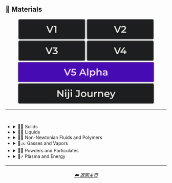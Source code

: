 <h2>🧱 Materials</h2>

<div align="center">

[<img src="/Images/Repo_Parts/Buttons/Version_Buttons/button_version_V1_inactive.webp?raw=true" alt="MidJourney V1" height="64" />](/Pages/MJ_V1/Style_Pages/Sphere/Materials.md)
[<img src="/Images/Repo_Parts/Buttons/Version_Buttons/button_version_V2_inactive.webp?raw=true" alt="MidJourney V2" height="64" />](/Pages/MJ_V2/Style_Pages/Sphere/Materials.md)
[<img src="/Images/Repo_Parts/Buttons/Version_Buttons/button_version_V3_inactive.webp?raw=true" alt="MidJourney V3" height="64" />](/Pages/MJ_V3/Style_Pages/Just_The_Style/Materials.md)
[<img src="/Images/Repo_Parts/Buttons/Version_Buttons/button_version_V4_inactive.webp?raw=true" alt="MidJourney V4" height="64" />](/Pages/MJ_V4/Style_Pages/Just_The_Style/Materials.md)
<br>
[<img src="/Images/Repo_Parts/Buttons/Version_Buttons/button_version_V5_Alpha_active_half.webp?raw=true" alt="MidJourney V5" height="64" />](/Pages/MJ_V5/Style_Pages/Just_The_Style/Materials.md)
[<img src="/Images/Repo_Parts/Buttons/Version_Buttons/button_version_niji_inactive_half.webp?raw=true" alt="Niji Journey" height="64" />](/Pages/Niji_Journey/Style_Pages/Materials.md)


</div>

<hr>
<br>


- <details><summary>🧱💎 Solids</summary><p>

  - <details><summary>🧱🌳 Wood and Paper</summary><p><div align="center">

    | Wooden |
    | :-: |
    | <img src="/Images/MJ_V5/V5_Alpha_1/Midjourney_Styles/Wooden.webp?raw=true" width="256" /> |

    <br>

    | Plywood | Particle-Board | Hardboard |
    | :-: | :-: | :-: |
    | <img src="/Images/MJ_V5/V5_Alpha_1/Midjourney_Styles/Plywood.webp?raw=true" width="256" /> | <img src="/Images/MJ_V5/V5_Alpha_1/Midjourney_Styles/Particle-Board.webp?raw=true" width="256" /> | <img src="/Images/MJ_V5/V5_Alpha_1/Midjourney_Styles/Hardboard.webp?raw=true" width="256" /> |

    <br>
    
    | Lumber | Planks | Wooden Planks |
    | :-: | :-: | :-: |
    | <img src="/Images/MJ_V5/V5_Alpha_1/Midjourney_Styles/Lumber.webp?raw=true" width="256" /> | <img src="/Images/MJ_V5/V5_Alpha_1/Midjourney_Styles/Planks.webp?raw=true" width="256" /> | <img src="/Images/MJ_V5/V5_Alpha_1/Midjourney_Styles/Wooden_Planks.webp?raw=true" width="256" /> |

    <br>
    
    | Cork | Sawdust | Nailed-Wood |
    | :-: | :-: | :-: |
    | <img src="/Images/MJ_V5/V5_Alpha_1/Midjourney_Styles/Cork.webp?raw=true" width="256" /> | <img src="/Images/MJ_V5/V5_Alpha_1/Midjourney_Styles/Sawdust.webp?raw=true" width="256" /> | <img src="/Images/MJ_V5/V5_Alpha_1/Midjourney_Styles/Nailed-Wood.webp?raw=true" width="256" /> |
    
    <br>

    | Wood Veneer | Spalting | Petrified Wood |
    | :-: | :-: | :-: |
    | <img src="/Images/MJ_V5/V5_Alpha_1/Midjourney_Styles/Wood_Veneer.webp?raw=true" width="256" /> | <img src="/Images/MJ_V5/V5_Alpha_1/Midjourney_Styles/Spalting.webp?raw=true" width="256" /> | <img src="/Images/MJ_V5/V5_Alpha_1/Midjourney_Styles/Petrified_Wood.webp?raw=true" width="256" /> |

    <br>
    
    | Oak-Wood | Maple-Wood | Acacia-Wood |
    | :-: | :-: | :-: |
    | <img src="/Images/MJ_V5/V5_Alpha_1/Midjourney_Styles/Oak-Wood.webp?raw=true" width="256" /> | <img src="/Images/MJ_V5/V5_Alpha_1/Midjourney_Styles/Maple-Wood.webp?raw=true" width="256" /> | <img src="/Images/MJ_V5/V5_Alpha_1/Midjourney_Styles/Acacia-Wood.webp?raw=true" width="256" /> |
    
    <br>
    
    | Pine-Wood | Cherry-Wood | Birch-Wood |
    | :-: | :-: | :-: |
    | <img src="/Images/MJ_V5/V5_Alpha_1/Midjourney_Styles/Pine-Wood.webp?raw=true" width="256" /> | <img src="/Images/MJ_V5/V5_Alpha_1/Midjourney_Styles/Cherry-Wood.webp?raw=true" width="256" /> | <img src="/Images/MJ_V5/V5_Alpha_1/Midjourney_Styles/Birch-Wood.webp?raw=true" width="256" /> |

    <br>
    
    | Cedar-Wood | Wood-Stain | Wooden Fence |
    | :-: | :-: | :-: |
    | <img src="/Images/MJ_V5/V5_Alpha_1/Midjourney_Styles/Cedar-Wood.webp?raw=true" width="256" /> | <img src="/Images/MJ_V5/V5_Alpha_1/Midjourney_Styles/Wood-Stain.webp?raw=true" width="256" /> | <img src="/Images/MJ_V5/V5_Alpha_1/Midjourney_Styles/Wooden_Fence.webp?raw=true" width="256" /> |
    
    <br>
    
    | Containerboard |
    | :-: |
    | <img src="/Images/MJ_V5/V5_Alpha_1/Midjourney_Styles/Containerboard.webp?raw=true" width="256" /> |

    <br>
    
    | Cardboard | Corrugated Fiberboard | Paperboard |
    | :-: | :-: | :-: |
    | <img src="/Images/MJ_V5/V5_Alpha_1/Midjourney_Styles/Cardboard.webp?raw=true" width="256" /> | <img src="/Images/MJ_V5/V5_Alpha_1/Midjourney_Styles/Corrugated_Fiberboard.webp?raw=true" width="256" /> | <img src="/Images/MJ_V5/V5_Alpha_1/Midjourney_Styles/Paperboard.webp?raw=true" width="256" /> |

    <br>
    
    | Cardstock | Paper | Construction Paper |
    | :-: | :-: | :-: |
    | <img src="/Images/MJ_V5/V5_Alpha_1/Midjourney_Styles/Cardstock.webp?raw=true" width="256" /> | <img src="/Images/MJ_V5/V5_Alpha_1/Midjourney_Styles/Paper.webp?raw=true" width="256" /> | <img src="/Images/MJ_V5/V5_Alpha_1/Midjourney_Styles/Construction_Paper.webp?raw=true" width="256" /> |

    <br>

    | Tracing Paper | Glassine | Post-It Note |
    | :-: | :-: | :-: |
    | <img src="/Images/MJ_V5/V5_Alpha_1/Midjourney_Styles/Tracing_Paper.webp?raw=true" width="256" /> | <img src="/Images/MJ_V5/V5_Alpha_1/Midjourney_Styles/Glassine.webp?raw=true" width="256" /> | <img src="/Images/MJ_V5/V5_Alpha_1/Midjourney_Styles/Post-It_Note.webp?raw=true" width="256" /> |

    <br>
    
    | Tissue Paper | Graph Paper | Kraft Paper |
    | :-: | :-: | :-: |
    | <img src="/Images/MJ_V5/V5_Alpha_1/Midjourney_Styles/Tissue_Paper.webp?raw=true" width="256" /> | <img src="/Images/MJ_V5/V5_Alpha_1/Midjourney_Styles/Graph_Paper.webp?raw=true" width="256" /> | <img src="/Images/MJ_V5/V5_Alpha_1/Midjourney_Styles/Kraft_Paper.webp?raw=true" width="256" /> |

    <br>

    | Tissue | Tissues |
    | :-: | :-: |
    | <img src="/Images/MJ_V5/V5_Alpha_1/Midjourney_Styles/Tissue.webp?raw=true" width="256" /> | <img src="/Images/MJ_V5/V5_Alpha_1/Midjourney_Styles/Tissues.webp?raw=true" width="256" /> |

    <br>

    | Wove Paper | Lokta Paper |
    | :-: | :-: |
    | <img src="/Images/MJ_V5/V5_Alpha_1/Midjourney_Styles/Wove_Paper.webp?raw=true" width="256" /> | <img src="/Images/MJ_V5/V5_Alpha_1/Midjourney_Styles/Lokta_Paper.webp?raw=true" width="256" /> |

    <br>


    | Washi | Vellum |
    | :-: | :-: |
    | <img src="/Images/MJ_V5/V5_Alpha_1/Midjourney_Styles/Washi.webp?raw=true" width="256" /> | <img src="/Images/MJ_V5/V5_Alpha_1/Midjourney_Styles/Vellum.webp?raw=true" width="256" /> |

    <br>
    
    | Papyrus | Ancient Egyptian Papyri |
    | :-: | :-: |
    | <img src="/Images/MJ_V5/V5_Alpha_1/Midjourney_Styles/Papyrus.webp?raw=true" width="256" /> | <img src="/Images/MJ_V5/V5_Alpha_1/Midjourney_Styles/Ancient_Egyptian_Papyri.webp?raw=true" width="256" /> |

    <br>

    | Manuscript Paper | Medieval Parchment |
    | :-: | :-: |
    | <img src="/Images/MJ_V5/V5_Alpha_1/Midjourney_Styles/Manuscript_Paper.webp?raw=true" width="256" /> | <img src="/Images/MJ_V5/V5_Alpha_1/Midjourney_Styles/Medieval_Parchment.webp?raw=true" width="256" /> |

    <br>
    
    | Toilet Paper | Paper Towel |
    | :-: | :-: |
    | <img src="/Images/MJ_V5/V5_Alpha_1/Midjourney_Styles/Toilet_Paper.webp?raw=true" width="256" /> | <img src="/Images/MJ_V5/V5_Alpha_1/Midjourney_Styles/Paper_Towel.webp?raw=true" width="256" /> |

    <br>
    
    | Hemp Fiber |
    | :-: |
    | <img src="/Images/MJ_V5/V5_Alpha_1/Midjourney_Styles/Hemp_Fiber.webp?raw=true" width="256" /> |

    <br>
    
    | Tar Paper |
    | :-: |
    | <img src="/Images/MJ_V5/V5_Alpha_1/Midjourney_Styles/Tar_Paper.webp?raw=true" width="256" /> |

    <br>

    | Seed Paper |
    | :-: |
    | <img src="/Images/MJ_V5/V5_Alpha_1/Midjourney_Styles/Seed_Paper.webp?raw=true" width="256" /> |

    </div></p></details>


  - <details><summary>🧱⛱ Soils</summary><p><div align="center">

    | Dust |
    | :-: |
    | <img src="/Images/MJ_V5/V5_Alpha_1/Midjourney_Styles/Dust.webp?raw=true" width="256" /> |

    </div></p></details>


  - <details><summary>🧱⛏ Stone and Minerals</summary><p><div align="center">

    | Stone | Cobblestone | Pebbles |
    | :-: | :-: | :-: |
    | <img src="/Images/MJ_V5/V5_Alpha_1/Midjourney_Styles/Stone.webp?raw=true" width="256" /> | <img src="/Images/MJ_V5/V5_Alpha_1/Midjourney_Styles/Cobblestone.webp?raw=true" width="256" /> | <img src="/Images/MJ_V5/V5_Alpha_1/Midjourney_Styles/Pebbles.webp?raw=true" width="256" /> |
    
    <br>
    
    | Rock | Rocky | Bedrock |
    | :-: | :-: | :-: |
    | <img src="/Images/MJ_V5/V5_Alpha_1/Midjourney_Styles/Rock.webp?raw=true" width="256" /> | <img src="/Images/MJ_V5/V5_Alpha_1/Midjourney_Styles/Rocky.webp?raw=true" width="256" /> | <img src="/Images/MJ_V5/V5_Alpha_1/Midjourney_Styles/Bedrock.webp?raw=true" width="256" /> |
    
    <br>
    
    | Sandstone | Basalt | Flint |
    | :-: | :-: | :-: |
    | <img src="/Images/MJ_V5/V5_Alpha_1/Midjourney_Styles/Sandstone.webp?raw=true" width="256" /> | <img src="/Images/MJ_V5/V5_Alpha_1/Midjourney_Styles/Basalt.webp?raw=true" width="256" /> | <img src="/Images/MJ_V5/V5_Alpha_1/Midjourney_Styles/Flint.webp?raw=true" width="256" /> |
    
    <br>
    
    | Marble | Gypsum | Borax |
    | :-: | :-: | :-: |
    | <img src="/Images/MJ_V5/V5_Alpha_1/Midjourney_Styles/Marble.webp?raw=true" width="256" /> | <img src="/Images/MJ_V5/V5_Alpha_1/Midjourney_Styles/Gypsum.webp?raw=true" width="256" /> | <img src="/Images/MJ_V5/V5_Alpha_1/Midjourney_Styles/Borax.webp?raw=true" width="256" /> |
    
    <br>
    
    | Granite | Diorite | Andesite |
    | :-: | :-: | :-: |
    | <img src="/Images/MJ_V5/V5_Alpha_1/Midjourney_Styles/Granite.webp?raw=true" width="256" /> | <img src="/Images/MJ_V5/V5_Alpha_1/Midjourney_Styles/Diorite.webp?raw=true" width="256" /> | <img src="/Images/MJ_V5/V5_Alpha_1/Midjourney_Styles/Andesite.webp?raw=true" width="256" /> |

    <br>
    
    | Coal | Sulfur | Slag |
    | :-: | :-: | :-: |
    | <img src="/Images/MJ_V5/V5_Alpha_1/Midjourney_Styles/Coal.webp?raw=true" width="256" /> | <img src="/Images/MJ_V5/V5_Alpha_1/Midjourney_Styles/Sulfur.webp?raw=true" width="256" /> | <img src="/Images/MJ_V5/V5_Alpha_1/Midjourney_Styles/Slag.webp?raw=true" width="256" /> |
    
    <br>

    | Slate | Limestone | Sodalime |
    | :-: | :-: | :-: |
    | <img src="/Images/MJ_V5/V5_Alpha_1/Midjourney_Styles/Slate.webp?raw=true" width="256" /> | <img src="/Images/MJ_V5/V5_Alpha_1/Midjourney_Styles/Limestone.webp?raw=true" width="256" /> | <img src="/Images/MJ_V5/V5_Alpha_1/Midjourney_Styles/Sodalime.webp?raw=true" width="256" /> |
    
    <br>
    
    | Travertine |
    | :-: |
    | <img src="/Images/MJ_V5/V5_Alpha_1/Midjourney_Styles/Travertine.webp?raw=true" width="256" /> |

    <br>
    
    | Carbon Fiber | Graphene | Carbon Nanotubes |
    | :-: | :-: | :-: |
    | <img src="/Images/MJ_V5/V5_Alpha_1/Midjourney_Styles/Carbon_Fiber.webp?raw=true" width="256" /> | <img src="/Images/MJ_V5/V5_Alpha_1/Midjourney_Styles/Graphene.webp?raw=true" width="256" /> | <img src="/Images/MJ_V5/V5_Alpha_1/Midjourney_Styles/Carbon_Nanotubes.webp?raw=true" width="256" /> |

    <br>
    
    | Concrete | Sidewalk |
    | :-: | :-: |
    | <img src="/Images/MJ_V5/V5_Alpha_1/Midjourney_Styles/Concrete.webp?raw=true" width="256" /> | <img src="/Images/MJ_V5/V5_Alpha_1/Midjourney_Styles/Sidewalk.webp?raw=true" width="256" /> |

    <br>
    
    | Asphalt | Road | Stone Tablet |
    | :-: | :-: | :-: |
    | <img src="/Images/MJ_V5/V5_Alpha_1/Midjourney_Styles/Asphalt.webp?raw=true" width="256" /> | <img src="/Images/MJ_V5/V5_Alpha_1/Midjourney_Styles/Road.webp?raw=true" width="256" /> | <img src="/Images/MJ_V5/V5_Alpha_1/Midjourney_Styles/Stone_Tablet.webp?raw=true" width="256" /> |

    <br>
    
    | Brick | Terracotta | Pottery |
    | :-: | :-: | :-: |
    | <img src="/Images/MJ_V5/V5_Alpha_1/Midjourney_Styles/Brick.webp?raw=true" width="256" /> | <img src="/Images/MJ_V5/V5_Alpha_1/Midjourney_Styles/Terracotta.webp?raw=true" width="256" /> | <img src="/Images/MJ_V5/V5_Alpha_1/Midjourney_Styles/Pottery.webp?raw=true" width="256" /> |
    
    <br>
    
    | Ceramic | Enamel | Tile |
    | :-: | :-: | :-: |
    | <img src="/Images/MJ_V5/V5_Alpha_1/Midjourney_Styles/Ceramic.webp?raw=true" width="256" /> | <img src="/Images/MJ_V5/V5_Alpha_1/Midjourney_Styles/Enamel.webp?raw=true" width="256" /> | <img src="/Images/MJ_V5/V5_Alpha_1/Midjourney_Styles/Tile.webp?raw=true" width="256" /> |
    
    <br>
    
    | Fossil |
    | :-: |
    | <img src="/Images/MJ_V5/V5_Alpha_1/Midjourney_Styles/Fossil.webp?raw=true" width="256" /> |

    </div></p></details>


  - <details><summary>🧱☄ Meteorite and Geode</summary><p><div align="center">

    | Meteorite |
    | :-: |
    | <img src="/Images/MJ_V5/V5_Alpha_1/Midjourney_Styles/Meteorite.webp?raw=true" width="256" /> |

    <br>

    | Fluorescent Dugway Geode |
    | :-: |
    | <img src="/Images/MJ_V5/V5_Alpha_1/Midjourney_Styles/Fluorescent_Dugway_Geode.webp?raw=true" width="256" /> |

    </div></p></details>


  - <details><summary>🧱🔩 Metal</summary><p><div align="center">

    | Metallic | Metal | Liquid Metal |
    | :-: | :-: | :-: |
    | <img src="/Images/MJ_V5/V5_Alpha_1/Midjourney_Styles/Metallic.webp?raw=true" width="256" /> | <img src="/Images/MJ_V5/V5_Alpha_1/Midjourney_Styles/Metal.webp?raw=true" width="256" /> | <img src="/Images/MJ_V5/V5_Alpha_1/Midjourney_Styles/Liquid_Metal.webp?raw=true" width="256" /> |
    
    <br>
    
    | Foil | Rusty | Tarnish |
    | :-: | :-: | :-: |
    | <img src="/Images/MJ_V5/V5_Alpha_1/Midjourney_Styles/Foil.webp?raw=true" width="256" /> | <img src="/Images/MJ_V5/V5_Alpha_1/Midjourney_Styles/Rusty.webp?raw=true" width="256" /> | <img src="/Images/MJ_V5/V5_Alpha_1/Midjourney_Styles/Tarnish.webp?raw=true" width="256" /> |
    
    <br>
    
    | Pewter | Copper | Tin |
    | :-: | :-: | :-: |
    | <img src="/Images/MJ_V5/V5_Alpha_1/Midjourney_Styles/Pewter.webp?raw=true" width="256" /> | <img src="/Images/MJ_V5/V5_Alpha_1/Midjourney_Styles/Copper.webp?raw=true" width="256" /> | <img src="/Images/MJ_V5/V5_Alpha_1/Midjourney_Styles/Tin.webp?raw=true" width="256" /> |
    
    <br>
    
    | Aluminum | Brushed Aluminum |
    | :-: | :-: |
    | <img src="/Images/MJ_V5/V5_Alpha_1/Midjourney_Styles/Aluminum.webp?raw=true" width="256" /> | <img src="/Images/MJ_V5/V5_Alpha_1/Midjourney_Styles/Brushed_Aluminum.webp?raw=true" width="256" /> |
    
    <br>

    | Bronze | Brass | Tarnished Brass |
    | :-: | :-: | :-: |
    | <img src="/Images/MJ_V5/V5_Alpha_1/Midjourney_Styles/Bronze.webp?raw=true" width="256" /> | <img src="/Images/MJ_V5/V5_Alpha_1/Midjourney_Styles/Brass.webp?raw=true" width="256" /> | <img src="/Images/MJ_V5/V5_Alpha_1/Midjourney_Styles/Tarnished_Brass.webp?raw=true" width="256" /> |
    
    <br>
    
    | Iron | Wrought Iron |
    | :-: | :-: |
    | <img src="/Images/MJ_V5/V5_Alpha_1/Midjourney_Styles/Iron.webp?raw=true" width="256" /> | <img src="/Images/MJ_V5/V5_Alpha_1/Midjourney_Styles/Wrought_Iron.webp?raw=true" width="256" /> |
    
    <br>
    
    | Steel | Stainless Steel | Damascus Steel |
    | :-: | :-: | :-: |
    | <img src="/Images/MJ_V5/V5_Alpha_1/Midjourney_Styles/Steel.webp?raw=true" width="256" /> | <img src="/Images/MJ_V5/V5_Alpha_1/Midjourney_Styles/Stainless_Steel.webp?raw=true" width="256" /> | <img src="/Images/MJ_V5/V5_Alpha_1/Midjourney_Styles/Damascus_Steel.webp?raw=true" width="256" /> |
    
    <br>
    
    | Titanium | Anodized Titanium | Damascus Titanium |
    | :-: | :-: | :-: |
    | <img src="/Images/MJ_V5/V5_Alpha_1/Midjourney_Styles/Titanium.webp?raw=true" width="256" /> | <img src="/Images/MJ_V5/V5_Alpha_1/Midjourney_Styles/Anodized_Titanium.webp?raw=true" width="256" /> | <img src="/Images/MJ_V5/V5_Alpha_1/Midjourney_Styles/Damascus_Titanium.webp?raw=true" width="256" /> |

    <br>
    
    | Silver | Sterling Silver | Sterling |
    | :-: | :-: | :-: |
    | <img src="/Images/MJ_V5/V5_Alpha_1/Midjourney_Styles/Silver.webp?raw=true" width="256" /> | <img src="/Images/MJ_V5/V5_Alpha_1/Midjourney_Styles/Sterling_Silver.webp?raw=true" width="256" /> | <img src="/Images/MJ_V5/V5_Alpha_1/Midjourney_Styles/Sterling.webp?raw=true" width="256" /> |
    
    <br>

    | Tarnished Silver |
    | :-: |
    | <img src="/Images/MJ_V5/V5_Alpha_1/Midjourney_Styles/Tarnished_Silver.webp?raw=true" width="256" /> |
    
    <br>

    | Gold | Rose-Gold | Tarnished Gold |
    | :-: | :-: | :-: |
    | <img src="/Images/MJ_V5/V5_Alpha_1/Midjourney_Styles/Gold.webp?raw=true" width="256" /> | <img src="/Images/MJ_V5/V5_Alpha_1/Midjourney_Styles/Rose-Gold.webp?raw=true" width="256" /> | <img src="/Images/MJ_V5/V5_Alpha_1/Midjourney_Styles/Tarnished_Gold.webp?raw=true" width="256" /> |

    <br>

    | Platinum |
    | :-: |
    | <img src="/Images/MJ_V5/V5_Alpha_1/Midjourney_Styles/Platinum.webp?raw=true" width="256" /> |

    <br>
    
    | Chromium | Chrome |
    | :-: | :-: |
    | <img src="/Images/MJ_V5/V5_Alpha_1/Midjourney_Styles/Chromium.webp?raw=true" width="256" /> | <img src="/Images/MJ_V5/V5_Alpha_1/Midjourney_Styles/Chrome.webp?raw=true" width="256" /> |

    <br>

    | Bismuth | Bismuth Crystals |
    | :-: | :-: |
    | <img src="/Images/MJ_V5/V5_Alpha_1/Midjourney_Styles/Bismuth.webp?raw=true" width="256" /> | <img src="/Images/MJ_V5/V5_Alpha_1/Midjourney_Styles/Bismuth_Crystals.webp?raw=true" width="256" /> |
    
    <br>

    | Liquid Bismuth | Melted Bismuth |
    | :-: | :-: |
    | <img src="/Images/MJ_V5/V5_Alpha_1/Midjourney_Styles/Liquid_Bismuth.webp?raw=true" width="256" /> | <img src="/Images/MJ_V5/V5_Alpha_1/Midjourney_Styles/Melted_Bismuth.webp?raw=true" width="256" /> |
    
    <br>

    | Mercury | Mercury Metal |
    | :-: | :-: |
    | <img src="/Images/MJ_V5/V5_Alpha_1/Midjourney_Styles/Mercury.webp?raw=true" width="256" /> | <img src="/Images/MJ_V5/V5_Alpha_1/Midjourney_Styles/Mercury_Metal.webp?raw=true" width="256" /> |
    
    <br>
    
    | Molten Mercury | Molten Mercury Metal |
    | :-: | :-: |
    | <img src="/Images/MJ_V5/V5_Alpha_1/Midjourney_Styles/Molten_Mercury.webp?raw=true" width="256" /> | <img src="/Images/MJ_V5/V5_Alpha_1/Midjourney_Styles/Molten_Mercury_Metal.webp?raw=true" width="256" /> |
    
    <br>
    
    | Gallium | Melted Gallium |
    | :-: | :-: |
    | <img src="/Images/MJ_V5/V5_Alpha_1/Midjourney_Styles/Gallium.webp?raw=true" width="256" /> | <img src="/Images/MJ_V5/V5_Alpha_1/Midjourney_Styles/Melted_Gallium.webp?raw=true" width="256" /> |

    <br>

    | Indium | Melted Indium |
    | :-: | :-: |
    | <img src="/Images/MJ_V5/V5_Alpha_1/Midjourney_Styles/Indium.webp?raw=true" width="256" /> | <img src="/Images/MJ_V5/V5_Alpha_1/Midjourney_Styles/Melted_Indium.webp?raw=true" width="256" /> |


    | Magnesium | Zinc |
    | :-: | :-: |
    | <img src="/Images/MJ_V5/V5_Alpha_1/Midjourney_Styles/Magnesium.webp?raw=true" width="256" /> | <img src="/Images/MJ_V5/V5_Alpha_1/Midjourney_Styles/Zinc.webp?raw=true" width="256" /> |

    <br>
    
    | Lead | Tungsten | Cobalt |
    | :-: | :-: | :-: |
    | <img src="/Images/MJ_V5/V5_Alpha_1/Midjourney_Styles/Lead.webp?raw=true" width="256" /> | <img src="/Images/MJ_V5/V5_Alpha_1/Midjourney_Styles/Tungsten.webp?raw=true" width="256" /> | <img src="/Images/MJ_V5/V5_Alpha_1/Midjourney_Styles/Cobalt.webp?raw=true" width="256" /> |
    
    <br>
    
    | Zirconium | Cubic Zirconium |
    | :-: | :-: |
    | <img src="/Images/MJ_V5/V5_Alpha_1/Midjourney_Styles/Zirconium.webp?raw=true" width="256" /> | <img src="/Images/MJ_V5/V5_Alpha_1/Midjourney_Styles/Cubic_Zirconium.webp?raw=true" width="256" /> |
    
    <br>
    
    | Sodium | Potassium | Uranium |
    | :-: | :-: | :-: |
    | <img src="/Images/MJ_V5/V5_Alpha_1/Midjourney_Styles/Sodium.webp?raw=true" width="256" /> | <img src="/Images/MJ_V5/V5_Alpha_1/Midjourney_Styles/Potassium.webp?raw=true" width="256" /> | <img src="/Images/MJ_V5/V5_Alpha_1/Midjourney_Styles/Uranium.webp?raw=true" width="256" /> |
    
    <br>
    
    | Iron Filings | Copper-Sulfate | Metal Foam |
    | :-: | :-: | :-: |
    | <img src="/Images/MJ_V5/V5_Alpha_1/Midjourney_Styles/Iron_Filings.webp?raw=true" width="256" /> | <img src="/Images/MJ_V5/V5_Alpha_1/Midjourney_Styles/Copper-Sulfate.webp?raw=true" width="256" /> | <img src="/Images/MJ_V5/V5_Alpha_1/Midjourney_Styles/Metal_Foam.webp?raw=true" width="256" /> |
    
    <br>
    
    | Solder | Metallic Fiber | Armature Wire |
    | :-: | :-: | :-: |
    | <img src="/Images/MJ_V5/V5_Alpha_1/Midjourney_Styles/Solder.webp?raw=true" width="256" /> | <img src="/Images/MJ_V5/V5_Alpha_1/Midjourney_Styles/Metallic_Fiber.webp?raw=true" width="256" /> | <img src="/Images/MJ_V5/V5_Alpha_1/Midjourney_Styles/Armature_Wire.webp?raw=true" width="256" /> |

    <br>

    | Chain | Chain-Link |
    | :-: | :-: |
    | <img src="/Images/MJ_V5/V5_Alpha_1/Midjourney_Styles/Chain.webp?raw=true" width="256" /> | <img src="/Images/MJ_V5/V5_Alpha_1/Midjourney_Styles/Chain-Link.webp?raw=true" width="256" /> |
    
    <br>
    
    | Barbwire |
    | :-: |
    | <img src="/Images/MJ_V5/V5_Alpha_1/Midjourney_Styles/Barbwire.webp?raw=true" width="256" /> |

    <br>

    | Fence | Chicken Wire | Chain-Link Fence |
    | :-: | :-: | :-: |
    | <img src="/Images/MJ_V5/V5_Alpha_1/Midjourney_Styles/Fence.webp?raw=true" width="256" /> | <img src="/Images/MJ_V5/V5_Alpha_1/Midjourney_Styles/Chicken_Wire.webp?raw=true" width="256" /> | <img src="/Images/MJ_V5/V5_Alpha_1/Midjourney_Styles/Chain-Link_Fence.webp?raw=true" width="256" /> |


    </div></p></details>


  - <details><summary>🧱💎 Glass and Crystal</summary><p><div align="center">

    | Glassy | Stained Glass | Stained Glass Windows |
    | :-: | :-: | :-: |
    | <img src="/Images/MJ_V5/V5_Alpha_1/Midjourney_Styles/Glassy.webp?raw=true" width="256" /> | <img src="/Images/MJ_V5/V5_Alpha_1/Midjourney_Styles/Stained_Glass.webp?raw=true" width="256" /> | <img src="/Images/MJ_V5/V5_Alpha_1/Midjourney_Styles/Stained_Glass_Windows.webp?raw=true" width="256" /> |
    
    <br>
    
    | Seaglass | Obsidian |
    | :-: | :-: |
    | <img src="/Images/MJ_V5/V5_Alpha_1/Midjourney_Styles/Seaglass.webp?raw=true" width="256" /> | <img src="/Images/MJ_V5/V5_Alpha_1/Midjourney_Styles/Obsidian.webp?raw=true" width="256" /> |
    
    <br>

    | Mirror | Mirrored | Hall of Mirrors |
    | :-: | :-: | :-: |
    | <img src="/Images/MJ_V5/V5_Alpha_1/Midjourney_Styles/Mirror.webp?raw=true" width="256" /> | <img src="/Images/MJ_V5/V5_Alpha_1/Midjourney_Styles/Mirrored.webp?raw=true" width="256" /> | <img src="/Images/MJ_V5/V5_Alpha_1/Midjourney_Styles/Hall_of_Mirrors.webp?raw=true" width="256" /> |

    <br>
    
    | Fiberglass | Glass Fiber |
    | :-: | :-: |
    | <img src="/Images/MJ_V5/V5_Alpha_1/Midjourney_Styles/Fiberglass.webp?raw=true" width="256" /> | <img src="/Images/MJ_V5/V5_Alpha_1/Midjourney_Styles/Glass_Fiber.webp?raw=true" width="256" /> |
    
    <br>
    
    | Glass and Crystals | Crystalline |
    | :-: | :-: |
    | <img src="/Images/MJ_V5/V5_Alpha_1/Midjourney_Styles/Glass_and_Crystals.webp?raw=true" width="256" /> | <img src="/Images/MJ_V5/V5_Alpha_1/Midjourney_Styles/Crystalline.webp?raw=true" width="256" /> |
    
    <br>

    | Diamond | Herkimer Diamond | Amethyst |
    | :-: | :-: | :-: |
    | <img src="/Images/MJ_V5/V5_Alpha_1/Midjourney_Styles/Diamond.webp?raw=true" width="256" /> | <img src="/Images/MJ_V5/V5_Alpha_1/Midjourney_Styles/Herkimer_Diamond.webp?raw=true" width="256" /> | <img src="/Images/MJ_V5/V5_Alpha_1/Midjourney_Styles/Amethyst.webp?raw=true" width="256" /> |

    <br>

    | Quartz | Smoky Quartz | Milky Quartz |
    | :-: | :-: | :-: |
    | <img src="/Images/MJ_V5/V5_Alpha_1/Midjourney_Styles/Quartz.webp?raw=true" width="256" /> | <img src="/Images/MJ_V5/V5_Alpha_1/Midjourney_Styles/Smoky_Quartz.webp?raw=true" width="256" /> | <img src="/Images/MJ_V5/V5_Alpha_1/Midjourney_Styles/Milky_Quartz.webp?raw=true" width="256" /> |

    <br>

    | Rose Quartz | Rutilated Quartz | Sceptred Quartz |
    | :-: | :-: | :-: |
    | <img src="/Images/MJ_V5/V5_Alpha_1/Midjourney_Styles/Rose_Quartz.webp?raw=true" width="256" /> | <img src="/Images/MJ_V5/V5_Alpha_1/Midjourney_Styles/Rutilated_Quartz.webp?raw=true" width="256" /> | <img src="/Images/MJ_V5/V5_Alpha_1/Midjourney_Styles/Sceptred_Quartz.webp?raw=true" width="256" /> |

    <br>

    | Ruby | Sapphire | Emerald |
    | :-: | :-: | :-: |
    | <img src="/Images/MJ_V5/V5_Alpha_1/Midjourney_Styles/Ruby.webp?raw=true" width="256" /> | <img src="/Images/MJ_V5/V5_Alpha_1/Midjourney_Styles/Sapphire.webp?raw=true" width="256" /> | <img src="/Images/MJ_V5/V5_Alpha_1/Midjourney_Styles/Emerald.webp?raw=true" width="256" /> |

    <br>

    | Pearl | Citrine | Fluorite |
    | :-: | :-: | :-: |
    | <img src="/Images/MJ_V5/V5_Alpha_1/Midjourney_Styles/Pearl.webp?raw=true" width="256" /> | <img src="/Images/MJ_V5/V5_Alpha_1/Midjourney_Styles/Citrine.webp?raw=true" width="256" /> | <img src="/Images/MJ_V5/V5_Alpha_1/Midjourney_Styles/Fluorite.webp?raw=true" width="256" /> |

    <br>
    
    | Lapis Lazuli | Onyx | Selenite |
    | :-: | :-: | :-: |
    | <img src="/Images/MJ_V5/V5_Alpha_1/Midjourney_Styles/Lapis_Lazuli.webp?raw=true" width="256" /> | <img src="/Images/MJ_V5/V5_Alpha_1/Midjourney_Styles/Onyx.webp?raw=true" width="256" /> | <img src="/Images/MJ_V5/V5_Alpha_1/Midjourney_Styles/Selenite.webp?raw=true" width="256" /> |
    
    <br>
    
    | Jasper | Opal | Opalite |
    | :-: | :-: | :-: |
    | <img src="/Images/MJ_V5/V5_Alpha_1/Midjourney_Styles/Jasper.webp?raw=true" width="256" /> | <img src="/Images/MJ_V5/V5_Alpha_1/Midjourney_Styles/Opal.webp?raw=true" width="256" /> | <img src="/Images/MJ_V5/V5_Alpha_1/Midjourney_Styles/Opalite.webp?raw=true" width="256" /> |
    
    <br>
    
    | Topaz | Agate | Carnelian |
    | :-: | :-: | :-: |
    | <img src="/Images/MJ_V5/V5_Alpha_1/Midjourney_Styles/Topaz.webp?raw=true" width="256" /> | <img src="/Images/MJ_V5/V5_Alpha_1/Midjourney_Styles/Agate.webp?raw=true" width="256" /> | <img src="/Images/MJ_V5/V5_Alpha_1/Midjourney_Styles/Carnelian.webp?raw=true" width="256" /> |
    
    <br>
    
    | Ametrine | Aventurine |
    | :-: | :-: |
    | <img src="/Images/MJ_V5/V5_Alpha_1/Midjourney_Styles/Ametrine.webp?raw=true" width="256" /> | <img src="/Images/MJ_V5/V5_Alpha_1/Midjourney_Styles/Aventurine.webp?raw=true" width="256" /> |

    <br>

    | Talc | Talcum Powder | Tridymite |
    | :-: | :-: | :-: |
    | <img src="/Images/MJ_V5/V5_Alpha_1/Midjourney_Styles/Talc.webp?raw=true" width="256" /> | <img src="/Images/MJ_V5/V5_Alpha_1/Midjourney_Styles/Talcum_Powder.webp?raw=true" width="256" /> | <img src="/Images/MJ_V5/V5_Alpha_1/Midjourney_Styles/Tridymite.webp?raw=true" width="256" /> |
    
    <br>
    
    | Moganite | Stibnite |
    | :-: | :-: |
    | <img src="/Images/MJ_V5/V5_Alpha_1/Midjourney_Styles/Moganite.webp?raw=true" width="256" /> | <img src="/Images/MJ_V5/V5_Alpha_1/Midjourney_Styles/Stibnite.webp?raw=true" width="256" /> |
    
    <br>
    
    | Marcasite |
    | :-: |
    | <img src="/Images/MJ_V5/V5_Alpha_1/Midjourney_Styles/Marcasite.webp?raw=true" width="256" /> |
    
    <br>
    
    | Chalcedony |
    | :-: |
    | <img src="/Images/MJ_V5/V5_Alpha_1/Midjourney_Styles/Chalcedony.webp?raw=true" width="256" /> |
    
    <br>
    
    | Jewelry |
    | :-: |
    | <img src="/Images/MJ_V5/V5_Alpha_1/Midjourney_Styles/Jewelry.webp?raw=true" width="256" /> |

    </div></p></details>


  - <details><summary>🧱🧶 Cloth</summary><p><div align="center">

    | Cloth | Cotton | Polyester |
    | :-: | :-: | :-: |
    | <img src="/Images/MJ_V5/V5_Alpha_1/Midjourney_Styles/Cloth.webp?raw=true" width="256" /> | <img src="/Images/MJ_V5/V5_Alpha_1/Midjourney_Styles/Cotton.webp?raw=true" width="256" /> | <img src="/Images/MJ_V5/V5_Alpha_1/Midjourney_Styles/Polyester.webp?raw=true" width="256" /> |
    
    <br>
    
    | Twine |
    | :-: |
    | <img src="/Images/MJ_V5/V5_Alpha_1/Midjourney_Styles/Twine.webp?raw=true" width="256" /> |
    
    <br>

    | Silk |
    | :-: |
    | <img src="/Images/MJ_V5/V5_Alpha_1/Midjourney_Styles/Silk.webp?raw=true" width="256" /> |

    <br>
    
    | Denim | Khaki |
    | :-: | :-: |
    | <img src="/Images/MJ_V5/V5_Alpha_1/Midjourney_Styles/Denim.webp?raw=true" width="256" /> | <img src="/Images/MJ_V5/V5_Alpha_1/Midjourney_Styles/Khaki.webp?raw=true" width="256" /> |
    
    <br>
    
    | Leather | Felt | Felt Cloth |
    | :-: | :-: | :-: |
    | <img src="/Images/MJ_V5/V5_Alpha_1/Midjourney_Styles/Leather.webp?raw=true" width="256" /> | <img src="/Images/MJ_V5/V5_Alpha_1/Midjourney_Styles/Felt.webp?raw=true" width="256" /> | <img src="/Images/MJ_V5/V5_Alpha_1/Midjourney_Styles/Felt_Cloth.webp?raw=true" width="256" /> |

    <br>
    
    | Linen | Velvet | Corduroy |
    | :-: | :-: | :-: |
    | <img src="/Images/MJ_V5/V5_Alpha_1/Midjourney_Styles/Linen.webp?raw=true" width="256" /> | <img src="/Images/MJ_V5/V5_Alpha_1/Midjourney_Styles/Velvet.webp?raw=true" width="256" /> | <img src="/Images/MJ_V5/V5_Alpha_1/Midjourney_Styles/Corduroy.webp?raw=true" width="256" /> |

    <br>

    | Microfiber | Fibers | Memory Foam |
    | :-: | :-: | :-: |
    | <img src="/Images/MJ_V5/V5_Alpha_1/Midjourney_Styles/Microfiber.webp?raw=true" width="256" /> | <img src="/Images/MJ_V5/V5_Alpha_1/Midjourney_Styles/Fibers.webp?raw=true" width="256" /> | <img src="/Images/MJ_V5/V5_Alpha_1/Midjourney_Styles/Memory_Foam.webp?raw=true" width="256" /> |	

    <br>

    | Nylon | Polyamide |
    | :-: | :-: |
    | <img src="/Images/MJ_V5/V5_Alpha_1/Midjourney_Styles/Nylon.webp?raw=true" width="256" /> | <img src="/Images/MJ_V5/V5_Alpha_1/Midjourney_Styles/Polyamide.webp?raw=true" width="256" /> |
    
    <br>
    
    | Kevlar | Rayon |
    | :-: | :-: |
    | <img src="/Images/MJ_V5/V5_Alpha_1/Midjourney_Styles/Kevlar.webp?raw=true" width="256" /> | <img src="/Images/MJ_V5/V5_Alpha_1/Midjourney_Styles/Rayon.webp?raw=true" width="256" /> |
    
    <br>
    
    | Swanskin Cloth | Tansukh Cloth |
    | :-: | :-: |
    | <img src="/Images/MJ_V5/V5_Alpha_1/Midjourney_Styles/Swanskin_Cloth.webp?raw=true" width="256" /> | <img src="/Images/MJ_V5/V5_Alpha_1/Midjourney_Styles/Tansukh_Cloth.webp?raw=true" width="256" /> |
    
    <br>
    
    | Jute Cloth | Barkcloth |
    | :-: | :-: |
    | <img src="/Images/MJ_V5/V5_Alpha_1/Midjourney_Styles/Jute_Cloth.webp?raw=true" width="256" /> | <img src="/Images/MJ_V5/V5_Alpha_1/Midjourney_Styles/Barkcloth.webp?raw=true" width="256" /> |

    <br>
    
    | Quilt | Blanket | Pillow |
    | :-: | :-: | :-: |
    | <img src="/Images/MJ_V5/V5_Alpha_1/Midjourney_Styles/Quilt.webp?raw=true" width="256" /> | <img src="/Images/MJ_V5/V5_Alpha_1/Midjourney_Styles/Blanket.webp?raw=true" width="256" /> | <img src="/Images/MJ_V5/V5_Alpha_1/Midjourney_Styles/Pillow.webp?raw=true" width="256" /> |
    
    <br>

    | Rug | Carpet |
    | :-: | :-: |
    | <img src="/Images/MJ_V5/V5_Alpha_1/Midjourney_Styles/Rug.webp?raw=true" width="256" /> | <img src="/Images/MJ_V5/V5_Alpha_1/Midjourney_Styles/Carpet.webp?raw=true" width="256" /> |

    <br>
    
    | Persian Rug | Qom Rug |
    | :-: | :-: |
    | <img src="/Images/MJ_V5/V5_Alpha_1/Midjourney_Styles/Persian_Rug.webp?raw=true" width="256" /> | <img src="/Images/MJ_V5/V5_Alpha_1/Midjourney_Styles/Qom_Rug.webp?raw=true" width="256" /> |

    <br>

    | Yarn | Knitted | Crochet |
    | :-: | :-: | :-: |
    | <img src="/Images/MJ_V5/V5_Alpha_1/Midjourney_Styles/Yarn.webp?raw=true" width="256" /> | <img src="/Images/MJ_V5/V5_Alpha_1/Midjourney_Styles/Knitted.webp?raw=true" width="256" /> | <img src="/Images/MJ_V5/V5_Alpha_1/Midjourney_Styles/Crochet.webp?raw=true" width="256" /> |
    
    <br>

    | Cross Stich | Needle Point | Embroidery |
    | :-: | :-: | :-: |
    | <img src="/Images/MJ_V5/V5_Alpha_1/Midjourney_Styles/Cross_Stich.webp?raw=true" width="256" /> | <img src="/Images/MJ_V5/V5_Alpha_1/Midjourney_Styles/Needle_Point.webp?raw=true" width="256" /> | <img src="/Images/MJ_V5/V5_Alpha_1/Midjourney_Styles/Embroidery.webp?raw=true" width="256" /> |
    
    <br>

    | Applique | Lace | Macrame |
    | :-: | :-: | :-: |
    | <img src="/Images/MJ_V5/V5_Alpha_1/Midjourney_Styles/Applique.webp?raw=true" width="256" /> | <img src="/Images/MJ_V5/V5_Alpha_1/Midjourney_Styles/Lace.webp?raw=true" width="256" /> | <img src="/Images/MJ_V5/V5_Alpha_1/Midjourney_Styles/Macrame.webp?raw=true" width="256" /> |

    <br>
    
    | Patch |
    | :-: |
    | <img src="/Images/MJ_V5/V5_Alpha_1/Midjourney_Styles/Patch.webp?raw=true" width="256" /> |
    
    <br>
    
    | Weave | Weaving | Quilling |
    | :-: | :-: | :-: |
    | <img src="/Images/MJ_V5/V5_Alpha_1/Midjourney_Styles/Weave.webp?raw=true" width="256" /> | <img src="/Images/MJ_V5/V5_Alpha_1/Midjourney_Styles/Weaving.webp?raw=true" width="256" /> | <img src="/Images/MJ_V5/V5_Alpha_1/Midjourney_Styles/Quilling.webp?raw=true" width="256" /> |

    <br>

    | Net | Netting |
    | :-: | :-: |
    | <img src="/Images/MJ_V5/V5_Alpha_1/Midjourney_Styles/Net.webp?raw=true" width="256" /> | <img src="/Images/MJ_V5/V5_Alpha_1/Midjourney_Styles/Netting.webp?raw=true" width="256" /> |

    <br>
    
    | Spider Web |
    | :-: |
    | <img src="/Images/MJ_V5/V5_Alpha_1/Midjourney_Styles/Spider_Web.webp?raw=true" width="256" /> |

    </div></p></details>


  - <details><summary>🧱🍮 Gelatinous and Spongy</summary><p><div align="center">
    
    | Gelatinous | Sponge | Spongy |
    | :-: | :-: | :-: |
    | <img src="/Images/MJ_V5/V5_Alpha_1/Midjourney_Styles/Gelatinous.webp?raw=true" width="256" /> | <img src="/Images/MJ_V5/V5_Alpha_1/Midjourney_Styles/Sponge.webp?raw=true" width="256" /> | <img src="/Images/MJ_V5/V5_Alpha_1/Midjourney_Styles/Spongy.webp?raw=true" width="256" /> |

    </div></p></details>

  - <details><summary>🧱🕯 Wax</summary><p><div align="center">

    | Wax | Wax Paper | Shellac |
    | :-: | :-: | :-: |
    | <img src="/Images/MJ_V5/V5_Alpha_1/Midjourney_Styles/Wax.webp?raw=true" width="256" /> | <img src="/Images/MJ_V5/V5_Alpha_1/Midjourney_Styles/Wax_Paper.webp?raw=true" width="256" /> | <img src="/Images/MJ_V5/V5_Alpha_1/Midjourney_Styles/Shellac.webp?raw=true" width="256" /> |
    
    <br>
    
    | Carnauba Wax | Candelilla Wax | Paraffin Wax |
    | :-: | :-: | :-: |
    | <img src="/Images/MJ_V5/V5_Alpha_1/Midjourney_Styles/Carnauba_Wax.webp?raw=true" width="256" /> | <img src="/Images/MJ_V5/V5_Alpha_1/Midjourney_Styles/Candelilla_Wax.webp?raw=true" width="256" /> | <img src="/Images/MJ_V5/V5_Alpha_1/Midjourney_Styles/Paraffin_Wax.webp?raw=true" width="256" /> |

    </div></p></details>


  - <details><summary>🧱🧊 Ice and Snow</summary><p><div align="center">

    | Ice | Blue-Ice | Dry Ice |
    | :-: | :-: | :-: |
    | <img src="/Images/MJ_V5/V5_Alpha_1/Midjourney_Styles/Ice.webp?raw=true" width="256" /> | <img src="/Images/MJ_V5/V5_Alpha_1/Midjourney_Styles/Blue-Ice.webp?raw=true" width="256" /> | <img src="/Images/MJ_V5/V5_Alpha_1/Midjourney_Styles/Dry_Ice.webp?raw=true" width="256" /> |
    
    <br>
    
    | Snow | Snowflake |
    | :-: | :-: |
    | <img src="/Images/MJ_V5/V5_Alpha_1/Midjourney_Styles/Snow.webp?raw=true" width="256" /> | <img src="/Images/MJ_V5/V5_Alpha_1/Midjourney_Styles/Snowflake.webp?raw=true" width="256" /> |
    
    </div></p></details>


  - <details><summary>🧱🐱 Hair and Fur</summary><p><div align="center">

    | Hair | Hairy |
    | :-: | :-: |
    | <img src="/Images/MJ_V5/V5_Alpha_1/Midjourney_Styles/Hair.webp?raw=true" width="256" /> | <img src="/Images/MJ_V5/V5_Alpha_1/Midjourney_Styles/Hairy.webp?raw=true" width="256" /> |
    
    <br>
    
    | Short Hair | Long Hair | Flowing Hair |
    | :-: | :-: | :-: |
    | <img src="/Images/MJ_V5/V5_Alpha_1/Midjourney_Styles/Short_Hair.webp?raw=true" width="256" /> | <img src="/Images/MJ_V5/V5_Alpha_1/Midjourney_Styles/Long_Hair.webp?raw=true" width="256" /> | <img src="/Images/MJ_V5/V5_Alpha_1/Midjourney_Styles/Flowing_Hair.webp?raw=true" width="256" /> |
    
    <br>
    
    | Straight Hair | Wavy Hair | Curly Hair |
    | :-: | :-: | :-: |
    | <img src="/Images/MJ_V5/V5_Alpha_1/Midjourney_Styles/Straight_Hair.webp?raw=true" width="256" /> | <img src="/Images/MJ_V5/V5_Alpha_1/Midjourney_Styles/Wavy_Hair.webp?raw=true" width="256" /> | <img src="/Images/MJ_V5/V5_Alpha_1/Midjourney_Styles/Curly_Hair.webp?raw=true" width="256" /> |

    <br>

    | Afro | Mohawk |
    | :-: | :-: |
    | <img src="/Images/MJ_V5/V5_Alpha_1/Midjourney_Styles/Afro.webp?raw=true" width="256" /> | <img src="/Images/MJ_V5/V5_Alpha_1/Midjourney_Styles/Mohawk.webp?raw=true" width="256" /> |
    
    <br>
    
    | Fur | Furry |
    | :-: | :-: |
    | <img src="/Images/MJ_V5/V5_Alpha_1/Midjourney_Styles/Fur.webp?raw=true" width="256" /> | <img src="/Images/MJ_V5/V5_Alpha_1/Midjourney_Styles/Furry.webp?raw=true" width="256" /> |
    
    <br>
    
    | Fuzz | Fuzzy |
    | :-: | :-: |
    | <img src="/Images/MJ_V5/V5_Alpha_1/Midjourney_Styles/Fuzz.webp?raw=true" width="256" /> | <img src="/Images/MJ_V5/V5_Alpha_1/Midjourney_Styles/Fuzzy.webp?raw=true" width="256" /> |
    
    <br>

    | Feathers | Feathery |
    | :-: | :-: |
    | <img src="/Images/MJ_V5/V5_Alpha_1/Midjourney_Styles/Feathers.webp?raw=true" width="256" /> | <img src="/Images/MJ_V5/V5_Alpha_1/Midjourney_Styles/Feathery.webp?raw=true" width="256" /> |
    
    <br>
    
    | Eyebrows | Unibrow |
    | :-: | :-: |
    | <img src="/Images/MJ_V5/V5_Alpha_1/Midjourney_Styles/Eyebrows.webp?raw=true" width="256" /> | <img src="/Images/MJ_V5/V5_Alpha_1/Midjourney_Styles/Unibrow.webp?raw=true" width="256" /> |

    <br>
    
    | Beard | Mustache |
    | :-: | :-: |
    | <img src="/Images/MJ_V5/V5_Alpha_1/Midjourney_Styles/Beard.webp?raw=true" width="256" /> | <img src="/Images/MJ_V5/V5_Alpha_1/Midjourney_Styles/Mustache.webp?raw=true" width="256" /> |
    
    <br>
    
    | Bear Fur | Cow Fur |
    | :-: | :-: |
    | <img src="/Images/MJ_V5/V5_Alpha_1/Midjourney_Styles/Bear_Fur.webp?raw=true" width="256" /> | <img src="/Images/MJ_V5/V5_Alpha_1/Midjourney_Styles/Cow_Fur.webp?raw=true" width="256" /> |

    <br>

    | Dust-Bunny |
    | :-: |
    | <img src="/Images/MJ_V5/V5_Alpha_1/Midjourney_Styles/Dust-Bunny.webp?raw=true" width="256" /> |

    </div></p></details>


  - <details><summary>🧱 Other Solids</summary><p><div align="center">

    | Material |
    | :-: |
    | <img src="/Images/MJ_V5/V5_Alpha_1/Midjourney_Styles/Material.webp?raw=true" width="256" /> |
    
    <br>

    | Amber | Ivory | Bone |
    | :-: | :-: | :-: |
    | <img src="/Images/MJ_V5/V5_Alpha_1/Midjourney_Styles/Amber.webp?raw=true" width="256" /> | <img src="/Images/MJ_V5/V5_Alpha_1/Midjourney_Styles/Ivory.webp?raw=true" width="256" /> | <img src="/Images/MJ_V5/V5_Alpha_1/Midjourney_Styles/Bone.webp?raw=true" width="256" /> | 
    
    <br>
    
    | Fibrin | Collagen |
    | :-: | :-: |
    | <img src="/Images/MJ_V5/V5_Alpha_1/Midjourney_Styles/Fibrin.webp?raw=true" width="256" /> | <img src="/Images/MJ_V5/V5_Alpha_1/Midjourney_Styles/Collagen.webp?raw=true" width="256" /> |

    <br>
    
    | Inlay | Trash |
    | :-: | :-: |
    | <img src="/Images/MJ_V5/V5_Alpha_1/Midjourney_Styles/Inlay.webp?raw=true" width="256" /> | <img src="/Images/MJ_V5/V5_Alpha_1/Midjourney_Styles/Trash.webp?raw=true" width="256" /> |

    <br>

    | Googly Eyes |
    | :-: |
    | <img src="/Images/MJ_V5/V5_Alpha_1/Midjourney_Styles/Googly_Eyes.webp?raw=true" width="256" /> |
    
    <br>

    | Pellets | Filament |
    | :-: | :-: |
    | <img src="/Images/MJ_V5/V5_Alpha_1/Midjourney_Styles/Pellets.webp?raw=true" width="256" /> | <img src="/Images/MJ_V5/V5_Alpha_1/Midjourney_Styles/Filament.webp?raw=true" width="256" /> |
    
    <br>
    
    | Celluloid |
    | :-: |
    | <img src="/Images/MJ_V5/V5_Alpha_1/Midjourney_Styles/Celluloid.webp?raw=true" width="256" /> |

    </div></p></details>

  </p></details>


- <details><summary>🧱💧 Liquids</summary><p><div align="center">

    | Liquid | Fluidity |
    | :-: | :-: |
    | <img src="/Images/MJ_V5/V5_Alpha_1/Midjourney_Styles/Liquid.webp?raw=true" width="256" /> | <img src="/Images/MJ_V5/V5_Alpha_1/Midjourney_Styles/Fluidity.webp?raw=true" width="256" /> |

    <br>

    | Water | Liquid Crystal |
    | :-: | :-: |
    | <img src="/Images/MJ_V5/V5_Alpha_1/Midjourney_Styles/Water.webp?raw=true" width="256" /> | <img src="/Images/MJ_V5/V5_Alpha_1/Midjourney_Styles/Liquid_Crystal.webp?raw=true" width="256" /> |
    
    <br>
    
    | Lava | Magma | Molten Rock |
    | :-: | :-: | :-: |
    | <img src="/Images/MJ_V5/V5_Alpha_1/Midjourney_Styles/Lava.webp?raw=true" width="256" /> | <img src="/Images/MJ_V5/V5_Alpha_1/Midjourney_Styles/Magma.webp?raw=true" width="256" /> | <img src="/Images/MJ_V5/V5_Alpha_1/Midjourney_Styles/Molten_Rock.webp?raw=true" width="256" /> |
    
    <br>

    | Molten | Varnish |
    | :-: | :-: |
    | <img src="/Images/MJ_V5/V5_Alpha_1/Midjourney_Styles/Molten.webp?raw=true" width="256" /> | <img src="/Images/MJ_V5/V5_Alpha_1/Midjourney_Styles/Varnish.webp?raw=true" width="256" /> |

    <br>
    
    | Ferro Fluid | Motor Oil | Oil |
    | :-: | :-: | :-: |
    | <img src="/Images/MJ_V5/V5_Alpha_1/Midjourney_Styles/Ferro_Fluid.webp?raw=true" width="256" /> | <img src="/Images/MJ_V5/V5_Alpha_1/Midjourney_Styles/Motor_Oil.webp?raw=true" width="256" /> | <img src="/Images/MJ_V5/V5_Alpha_1/Midjourney_Styles/Oil.webp?raw=true" width="256" /> |
    
    <br>
    
    | Gasoline | Turpentine | Mineral Oil |
    | :-: | :-: | :-: |
    | <img src="/Images/MJ_V5/V5_Alpha_1/Midjourney_Styles/Gasoline.webp?raw=true" width="256" /> | <img src="/Images/MJ_V5/V5_Alpha_1/Midjourney_Styles/Turpentine.webp?raw=true" width="256" /> | <img src="/Images/MJ_V5/V5_Alpha_1/Midjourney_Styles/Mineral_Oil.webp?raw=true" width="256" /> |

    <br>

    | Sea Foam | Emulsion |
    | :-: | :-: |
    | <img src="/Images/MJ_V5/V5_Alpha_1/Midjourney_Styles/Sea_Foam.webp?raw=true" width="256" /> | <img src="/Images/MJ_V5/V5_Alpha_1/Midjourney_Styles/Emulsion.webp?raw=true" width="256" /> |
    
    <br>

    | Lipid |
    | :-: |
    | <img src="/Images/MJ_V5/V5_Alpha_1/Midjourney_Styles/Lipid.webp?raw=true" width="256" /> |

  </div></p></details>


- <details><summary>🧱🧪 Non-Newtonian Fluids and Polymers</summary><p>

  - <details><summary>🧱⚗️ Slime and Putty</summary><p><div align="center">

    | Slime | Flubber |
    | :-: | :-: |
    | <img src="/Images/MJ_V5/V5_Alpha_1/Midjourney_Styles/Slime.webp?raw=true" width="256" /> | <img src="/Images/MJ_V5/V5_Alpha_1/Midjourney_Styles/Flubber.webp?raw=true" width="256" /> |
    
    <br>
    
    | Putty | Poster Tack |
    | :-: | :-: |
    | <img src="/Images/MJ_V5/V5_Alpha_1/Midjourney_Styles/Putty.webp?raw=true" width="256" /> | <img src="/Images/MJ_V5/V5_Alpha_1/Midjourney_Styles/Poster_Tack.webp?raw=true" width="256" /> |

    </div></p></details>


  - <details><summary>🧱🩹 Tape and Adhesives</summary><p><div align="center">

    | Tape | Scotch Tape | Clear Tape |
    | :-: | :-: | :-: |
    | <img src="/Images/MJ_V5/V5_Alpha_1/Midjourney_Styles/Tape.webp?raw=true" width="256" /> | <img src="/Images/MJ_V5/V5_Alpha_1/Midjourney_Styles/Scotch_Tape.webp?raw=true" width="256" /> | <img src="/Images/MJ_V5/V5_Alpha_1/Midjourney_Styles/Clear_Tape.webp?raw=true" width="256" /> |
    
    <br>
    
    | Duct Tape | Packing Tape | Masking Tape |
    | :-: | :-: | :-: |
    | <img src="/Images/MJ_V5/V5_Alpha_1/Midjourney_Styles/Duct_Tape.webp?raw=true" width="256" /> | <img src="/Images/MJ_V5/V5_Alpha_1/Midjourney_Styles/Packing_Tape.webp?raw=true" width="256" /> | <img src="/Images/MJ_V5/V5_Alpha_1/Midjourney_Styles/Masking_Tape.webp?raw=true" width="256" /> |
    
    <br>
    
    | Kapton | Kapton Tape | Double-Sided Tape |
    | :-: | :-: | :-: |
    | <img src="/Images/MJ_V5/V5_Alpha_1/Midjourney_Styles/Kapton.webp?raw=true" width="256" /> | <img src="/Images/MJ_V5/V5_Alpha_1/Midjourney_Styles/Kapton_Tape.webp?raw=true" width="256" /> | <img src="/Images/MJ_V5/V5_Alpha_1/Midjourney_Styles/Double-Sided_Tape.webp?raw=true" width="256" /> |
    
    <br>
    
    | Gaffer Tape | Twill Tape | Caution Tape |
    | :-: | :-: | :-: |
    | <img src="/Images/MJ_V5/V5_Alpha_1/Midjourney_Styles/Gaffer_Tape.webp?raw=true" width="256" /> | <img src="/Images/MJ_V5/V5_Alpha_1/Midjourney_Styles/Twill_Tape.webp?raw=true" width="256" /> | <img src="/Images/MJ_V5/V5_Alpha_1/Midjourney_Styles/Caution_Tape.webp?raw=true" width="256" /> |

    <br>
    
    | Adhesive | Glue |
    | :-: | :-: |
    | <img src="/Images/MJ_V5/V5_Alpha_1/Midjourney_Styles/Adhesive.webp?raw=true" width="256" /> | <img src="/Images/MJ_V5/V5_Alpha_1/Midjourney_Styles/Glue.webp?raw=true" width="256" /> |

    <br>

    | Epoxy | Paste |
    | :-: | :-: |
    | <img src="/Images/MJ_V5/V5_Alpha_1/Midjourney_Styles/Epoxy.webp?raw=true" width="256" /> | <img src="/Images/MJ_V5/V5_Alpha_1/Midjourney_Styles/Paste.webp?raw=true" width="256" /> |

    </div></p></details>


  - <details><summary>🧱🧪 Other Non-Newtonian Fluids and Polymers</summary><p><div align="center">

    | Non-Newtonian Fluid |
    | :-: |
    | <img src="/Images/MJ_V5/V5_Alpha_1/Midjourney_Styles/Non-Newtonian_Fluid.webp?raw=true" width="256" /> |
    
    <br>

    | Polymer | Orbeez | Oobleck |
    | :-: | :-: | :-: |
    | <img src="/Images/MJ_V5/V5_Alpha_1/Midjourney_Styles/Polymer.webp?raw=true" width="256" /> | <img src="/Images/MJ_V5/V5_Alpha_1/Midjourney_Styles/Orbeez.webp?raw=true" width="256" /> | <img src="/Images/MJ_V5/V5_Alpha_1/Midjourney_Styles/Oobleck.webp?raw=true" width="256" /> |

    <br>
    
    | Play-Doh | Plastisol |
    | :-: | :-: |
    | <img src="/Images/MJ_V5/V5_Alpha_1/Midjourney_Styles/Play-Doh.webp?raw=true" width="256" /> | <img src="/Images/MJ_V5/V5_Alpha_1/Midjourney_Styles/Plastisol.webp?raw=true" width="256" /> |

    </div></p></details>

  </p></details>


- <details><summary>🧱🌫️ Gasses and Vapors</summary><p><div align="center">

    | Air |
    | :-: |
    | <img src="/Images/MJ_V5/V5_Alpha_1/Midjourney_Styles/Air.webp?raw=true" width="256" /> |
    
    <br>
    
    | Gas | Gaseous |
    | :-: | :-: |
    | <img src="/Images/MJ_V5/V5_Alpha_1/Midjourney_Styles/Gas.webp?raw=true" width="256" /> | <img src="/Images/MJ_V5/V5_Alpha_1/Midjourney_Styles/Gaseous.webp?raw=true" width="256" /> |

    <br>

    | Vapor | Vaporized |
    | :-: | :-: |
    | <img src="/Images/MJ_V5/V5_Alpha_1/Midjourney_Styles/Vapor.webp?raw=true" width="256" /> | <img src="/Images/MJ_V5/V5_Alpha_1/Midjourney_Styles/Vaporized.webp?raw=true" width="256" /> |

    <br>
    
    | Vapor Plume | Wafting Vapor | Accumulated Vapor |
    | :-: | :-: | :-: |
    | <img src="/Images/MJ_V5/V5_Alpha_1/Midjourney_Styles/Vapor_Plume.webp?raw=true" width="256" /> | <img src="/Images/MJ_V5/V5_Alpha_1/Midjourney_Styles/Wafting_Vapor.webp?raw=true" width="256" /> | <img src="/Images/MJ_V5/V5_Alpha_1/Midjourney_Styles/Accumulated_Vapor.webp?raw=true" width="256" /> |

    <br>

    | Aerosol |
    | :-: |
    | <img src="/Images/MJ_V5/V5_Alpha_1/Midjourney_Styles/Aerosol.webp?raw=true" width="256" /> |

    <br>

    | Clouds | Fog | Mist |
    | :-: | :-: | :-: |
    | <img src="/Images/MJ_V5/V5_Alpha_1/Midjourney_Styles/Clouds.webp?raw=true" width="256" /> | <img src="/Images/MJ_V5/V5_Alpha_1/Midjourney_Styles/Fog.webp?raw=true" width="256" /> | <img src="/Images/MJ_V5/V5_Alpha_1/Midjourney_Styles/Mist.webp?raw=true" width="256" /> |

  </div></p></details>


- <details><summary>🧱✨ Powders and Particulates</summary><p><div align="center">

    | Powder | Smoke |
    | :-: | :-: |
    | <img src="/Images/MJ_V5/V5_Alpha_1/Midjourney_Styles/Powder.webp?raw=true" width="256" /> | <img src="/Images/MJ_V5/V5_Alpha_1/Midjourney_Styles/Smoke.webp?raw=true" width="256" /> | 
    
    <br>
    
    | Smoke Plume | Wafting Smoke | Accumulated Smoke |
    | :-: | :-: | :-: |
    | <img src="/Images/MJ_V5/V5_Alpha_1/Midjourney_Styles/Smoke_Plume.webp?raw=true" width="256" /> | <img src="/Images/MJ_V5/V5_Alpha_1/Midjourney_Styles/Wafting_Smoke.webp?raw=true" width="256" /> | <img src="/Images/MJ_V5/V5_Alpha_1/Midjourney_Styles/Accumulated_Smoke.webp?raw=true" width="256" /> |

    <br>
    
    | Particulate | Particulates |
    | :-: | :-: |
    | <img src="/Images/MJ_V5/V5_Alpha_1/Midjourney_Styles/Particulate.webp?raw=true" width="256" /> | <img src="/Images/MJ_V5/V5_Alpha_1/Midjourney_Styles/Particulates.webp?raw=true" width="256" /> |

  </div></p></details>


- <details><summary>🧱⚡ Plasma and Energy</summary><p><div align="center">

    | Plasma | Energy |
    | :-: | :-: |
    | <img src="/Images/MJ_V5/V5_Alpha_1/Midjourney_Styles/Plasma.webp?raw=true" width="256" /> | <img src="/Images/MJ_V5/V5_Alpha_1/Midjourney_Styles/Energy.webp?raw=true" width="256" /> |

    <br>

    | High-Vibrational-Energy | Low-Vibrational-Energy |
    | :-: | :-: |
    | <img src="/Images/MJ_V5/V5_Alpha_1/Midjourney_Styles/High-Vibrational-Energy.webp?raw=true" width="256" /> | <img src="/Images/MJ_V5/V5_Alpha_1/Midjourney_Styles/Low-Vibrational-Energy.webp?raw=true" width="256" /> |

    <br>
    
    | Electric | Electrical | Electricity |
    | :-: | :-: | :-: |
    | <img src="/Images/MJ_V5/V5_Alpha_1/Midjourney_Styles/Electric.webp?raw=true" width="256" /> | <img src="/Images/MJ_V5/V5_Alpha_1/Midjourney_Styles/Electrical.webp?raw=true" width="256" /> | <img src="/Images/MJ_V5/V5_Alpha_1/Midjourney_Styles/Electricity.webp?raw=true" width="256" /> |
    
    <br>
    
    | Fire | Fireball |
    | :-: | :-: |
    | <img src="/Images/MJ_V5/V5_Alpha_1/Midjourney_Styles/Fire.webp?raw=true" width="256" /> | <img src="/Images/MJ_V5/V5_Alpha_1/Midjourney_Styles/Fireball.webp?raw=true" width="256" /> |

    <br>
    
    | Flame | Flamethrower |
    | :-: | :-: |
    | <img src="/Images/MJ_V5/V5_Alpha_1/Midjourney_Styles/Flame.webp?raw=true" width="256" /> | <img src="/Images/MJ_V5/V5_Alpha_1/Midjourney_Styles/Flamethrower.webp?raw=true" width="256" /> |

    <br>

    | Burn | Inferno | Ember |
    | :-: | :-: | :-: |
    | <img src="/Images/MJ_V5/V5_Alpha_1/Midjourney_Styles/Burn.webp?raw=true" width="256" /> | <img src="/Images/MJ_V5/V5_Alpha_1/Midjourney_Styles/Inferno.webp?raw=true" width="256" /> | <img src="/Images/MJ_V5/V5_Alpha_1/Midjourney_Styles/Ember.webp?raw=true" width="256" /> |

    <br>

    | Explosion | Firework |
    | :-: | :-: |
    | <img src="/Images/MJ_V5/V5_Alpha_1/Midjourney_Styles/Explosion.webp?raw=true" width="256" /> | <img src="/Images/MJ_V5/V5_Alpha_1/Midjourney_Styles/Firework.webp?raw=true" width="256" /> |

  </div></p></details>

<hr>
<div align="center">
    <h6><a href="/README.md">⬅ 返回主页</a></h6>
</div>